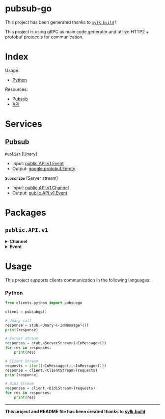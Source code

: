 # pubsub-go

This project has been generated thanks to [```sylk.build```](https://www.sylk.build) !

This project is using gRPC as main code generator and utilize HTTP2 + protobuf protocols for communication.

# Index
Usage:
- [Python](#python)

Resources:
- [Pubsub](#pubsub)
- [API](#api)

# Services

## Pubsub

__`Publish`__ [Unary]
- Input: [public.API.v1.Event](#event)
- Output: [google.protobuf.Empty](#empty)

__`Subscribe`__ [Server stream]
- Input: [public.API.v1.Channel](#channel)
- Output: [public.API.v1.Event](#event)

# Packages

## `public.API.v1`


<details id="#Channel">
<summary><b>Channel</b></summary>

### __Channel__
: 
* __Name__ [TYPE_STRING]

</details>


<details id="#Event">
<summary><b>Event</b></summary>

### __Event__
: 
* __Channel__ [[Channel](#Channel)]


* __Data__ [[Struct](#Struct)]

</details>


# Usage

This project supports clients communication in the following languages:

### Python

```py
from clients.python import pubsubgo

client = pubsubgo()

# Unary call
response = stub.<Unary>(<InMessage>())
print(response)

# Server stream
responses = stub.<ServerStream>(<InMessage>())
for res in responses:
	print(res)

# Client Stream
requests = iter([<InMessage>(),<InMessage>()])
response = client.<ClientStream>(requests)
print(response)

# Bidi Stream
responses = client.<BidiStream>(requests)
for res in responses:
	print(res)
```


* * *
__This project and README file has been created thanks to [sylk.build](https://www.sylk.build)__